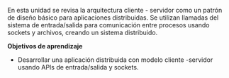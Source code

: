 En esta unidad se revisa la arquitectura cliente - servidor como un patrón de diseño básico para aplicaciones distribuidas. Se utilizan llamadas del sistema de entrada/salida para comunicación entre procesos usando sockets y archivos, creando un sistema distribuido.

**Objetivos de aprendizaje**
* Desarrollar una aplicación distribuida con modelo cliente -servidor usando APIs de entrada/salida y sockets.
